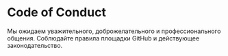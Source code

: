 # Code of Conduct

Мы ожидаем уважительного, доброжелательного и профессионального общения.
Соблюдайте правила площадки GitHub и действующее законодательство.
